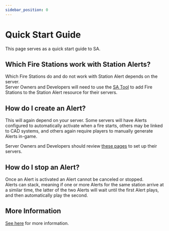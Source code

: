 ```yaml
---
sidebar_position: 0
---
```


# Quick Start Guide

This page serves as a quick start guide to SA.

## Which Fire Stations work with Station Alerts?

Which Fire Stations do and do not work with Station Alert depends on the server.  
Server Owners and Developers will need to use the [SA Tool](../developers/tool.md) to add Fire Stations to the Station Alert resource for their servers.

## How do I create an Alert?

This will again depend on your server. Some servers will have Alerts configured to automatically activate when a fire starts, others may be linked to CAD systems, and others again require players to manually generate Alerts in-game.

Server Owners and Developers should review [these pages](../developers) to set up their servers.

## How do I stop an Alert?

Once an Alert is activated an Alert cannot be canceled or stopped.  
Alerts can stack, meaning if one or more Alerts for the same station arrive at a similar time, the latter of the two Alerts will wait until the first Alert plays, and then automatically play the second.

## More Information

[See here](components.md) for more information.
